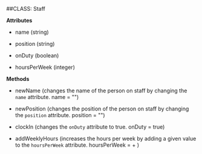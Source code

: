 ##CLASS: Staff

**Attributes**

+ name (string)

+ position (string)

+ onDuty (boolean)

+ hoursPerWeek (integer)


**Methods**

+ newName (changes the name of the person on staff by changing the `name` attribute. name = "<Name>")

+ newPosition (changes the position of the person on staff by changing the `position` attribute. position = "<Position>")

+ clockIn (changes the `onDuty` attribute to true. onDuty = true)

+ addWeeklyHours (increases the hours per week by adding a given value to the `hoursPerWeek` attribute. hoursPerWeek = + <hours>)

